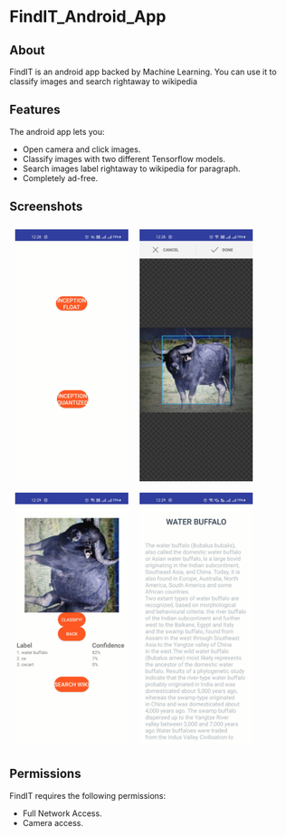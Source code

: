 # FindIT_Android_App

## About
FindIT is an android app backed by Machine Learning.
You can use it to classify images and search rightaway to wikipedia

## Features
The android app lets you:
- Open camera and click images.
- Classify images with two different Tensorflow models.
- Search images label rightaway to wikipedia for paragraph.
- Completely ad-free.

## Screenshots

[<img src="/Screenshots/main_screen.jpg" align="left"
width="200" hspace="10" vspace="10">](/Screenshots/main_screen.jpg)

[<img src="/Screenshots/crop_screen.jpg" align="left"
width="200" hspace="10" vspace="10">](/Screenshots/crop_screen)

[<img src="/Screenshots/classify_screen.jpg" align="left"
width="200" hspace="10" vspace="10">](/Screenshots/main_screen.jpg)

[<img src="/Screenshots/detail_screen.jpg" align="center"
width="200" hspace="10" vspace="10">](/Screenshots/detail_screen.jpg)



## Permissions
FindIT requires the following permissions:
- Full Network Access.
- Camera access.
